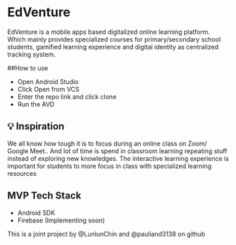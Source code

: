 # EdVenture
EdVenture is a mobile apps based digitalized online learning platform. Which mainly provides specialized courses for primary/secondary school students, gamified learning experience and digital identity as centralized tracking system.

##How to use
- Open Android Studio
- Click Open from VCS
- Enter the repo link and click clone
- Run the AVD


## 💡 Inspiration
We all know how tough it is to focus during an online class on Zoom/ Google Meet.. And lot of time is spend in classroom learning repeating stuff instead of exploring new knowledges. The interactive learning experience is important for students to more focus in class with specialized learning resources

## MVP Tech Stack
- Android SDK
- Firebase (Implementing soon)


This is a joint project by @LunlunChin and @pauliand3138 on github
